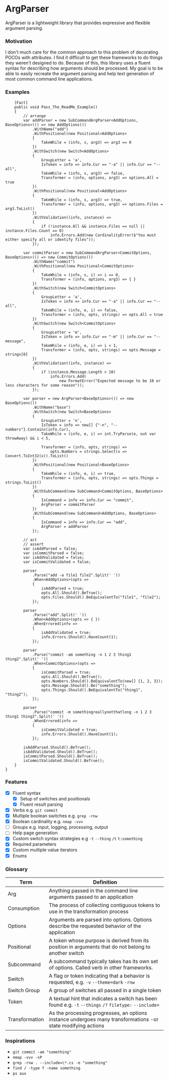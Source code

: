 # ArgParser
ArgParser is a lightweight library that provides expressive and flexible argument parsing. 

### Motivation
I don't much care for the common approach to this problem of decorating POCOs with attributes. I find it difficult to get these frameworks to do things they weren't designed to do. Because of this, this library uses a fluent syntax for describing how arguments should be processed. My goal is to be able to easily recreate the argument parsing and help text generation of most common command line applications.

### Examples
        [Fact]
        public void Pass_The_ReadMe_Example()
        {
            // arrange
            var addParser = new SubCommandArgParser<AddOptions, BaseOptions>(() => new AddOptions())
                .WithName("add")
                .WithPositional(new Positional<AddOptions>
                {
                    TakeWhile = (info, s, arg3) => arg3 == 0
                })
                .WithSwitch(new Switch<AddOptions>
                {
                    GroupLetter = 'a',
                    IsToken = info => info.Cur == "-a" || info.Cur == "--all",
                    TakeWhile = (info, s, arg3) => false,
                    Transformer = (info, options, arg3) => options.All = true
                })
                .WithPositional(new Positional<AddOptions>
                {
                    TakeWhile = (info, s, arg3) => true,
                    Transformer = (info, options, arg3) => options.Files = arg3.ToList()
                })
                .WithValidation((info, instance) =>
                {
                    if (!instance.All && instance.Files == null || instance.Files.Count == 0)
                        info.Errors.Add(new CardinalityError($"You must either specify all or identify files"));
                });

            var commitParser = new SubCommandArgParser<CommitOptions, BaseOptions>(() => new CommitOptions())
                .WithName("commit")
                .WithPositional(new Positional<CommitOptions>
                {
                    TakeWhile = (info, s, i) => i == 0,
                    Transformer = (info, options, arg3) => { }
                })
                .WithSwitch(new Switch<CommitOptions>
                {
                    GroupLetter = 'a',
                    IsToken = info => info.Cur == "-a" || info.Cur == "--all",
                    TakeWhile = (info, e, i) => false,
                    Transformer = (info, opts, strings) => opts.All = true
                })
                .WithSwitch(new Switch<CommitOptions>
                {
                    GroupLetter = 'm',
                    IsToken = info => info.Cur == "-m" || info.Cur == "--message",
                    TakeWhile = (info, e, i) => i < 1,
                    Transformer = (info, opts, strings) => opts.Message = strings[0]
                })
                .WithValidation((info, instance) =>
                {
                    if (instance.Message.Length > 10)
                        info.Errors.Add(
                            new FormatError("Expected message to be 10 or less characters for some reason"));
                });

            var parser = new ArgParser<BaseOptions>(() => new BaseOptions())
                .WithName("base")
                .WithSwitch(new Switch<BaseOptions>
                {
                    GroupLetter = 'n',
                    IsToken = info => new[] {"-n", "--numbers"}.Contains(info.Cur),
                    TakeWhile = (info, e, i) => int.TryParse(e, out var throwAway) && i < 5,

                    Transformer = (info, opts, strings) =>
                        opts.Numbers = strings.Select(x => Convert.ToInt32(x)).ToList()
                })
                .WithPositional(new Positional<BaseOptions>
                {
                    TakeWhile = (info, e, i) => true,
                    Transformer = (info, opts, strings) => opts.Things = strings.ToList()
                })
                .WithSubCommand(new SubCommand<CommitOptions, BaseOptions>
                {
                    IsCommand = info => info.Cur == "commit",
                    ArgParser = commitParser
                })
                .WithSubCommand(new SubCommand<AddOptions, BaseOptions>
                {
                    IsCommand = info => info.Cur == "add",
                    ArgParser = addParser
                });

            // act
            // assert
            var isAddParsed = false;
            var isCommitParsed = false;
            var isAddValidated = false;
            var isCommitValidated = false;

            parser
                .Parse("add -a file1 file2".Split(' '))
                .When<AddOptions>(opts =>
                {
                    isAddParsed = true;
                    opts.All.Should().BeTrue();
                    opts.Files.Should().BeEquivalentTo("file1", "file2");
                });

            parser
                .Parse("add".Split(' '))
                .When<AddOptions>(opts => { })
                .WhenErrored(info =>
                {
                    isAddValidated = true;
                    info.Errors.Should().HaveCount(1);
                });

            parser
                .Parse("commit -am something -n 1 2 3 thing1 thing2".Split(' '))
                .When<CommitOptions>(opts =>
                {
                    isCommitParsed = true;
                    opts.All.Should().BeTrue();
                    opts.Numbers.Should().BeEquivalentTo(new[] {1, 2, 3});
                    opts.Message.Should().Be("something");
                    opts.Things.Should().BeEquivalentTo("thing1", "thing2");
                });

            parser
                .Parse("commit -m somethingreallynotthatlong -n 1 2 3 thing1 thing2".Split(' '))
                .WhenErrored(info =>
                {
                    isCommitValidated = true;
                    info.Errors.Should().HaveCount(1);
                });

            isAddParsed.Should().BeTrue();
            isAddValidated.Should().BeTrue();
            isCommitParsed.Should().BeTrue();
            isCommitValidated.Should().BeTrue();
        }
    }


        
        

### Features
- [x] Fluent syntax
  - [x] Setup of switches and positionals
  - [x] Fluent result parsing 
- [x] Verbs e.g. `git commit`
- [x] Multiple boolean switches e.g. `grep -rnw`
- [x] Boolean cardinality e.g. `nmap -vvv`
- [ ] Groups e.g. input, logging, processing, output
- [ ] Help page generation
- [x] Custom switch syntax strategies e.g `-t` `--thing` `/t` `t:something`
- [x] Required parameters
- [x] Custom multiple value iterators
- [x] Enums

### Glossary
|Term               |Definition|
|-------------------|----------|
|Arg                |Anything passed in the command line arguments passed to an application|
|Consumption        |The process of collecting contiguous tokens to use in the transformation process|
|Options            |Arguments are parsed into options. Options describe the requested behavior of the application|
|Positional         |A token whose purpose is derived from its position in arguments that do not belong to another switch|
|Subcommand         |A subcommand typically takes has its own set of options. Called verb in other frameworks.|
|Switch             |A flag or token indicating that a behavior is requested, e.g. `-v` `--theme=dark` `-rnw`|
|Switch Group       |A group of switches all passed in a single token|
|Token              |A textual hint that indicates a switch has been found e.g. `-t` `--things` `/?` `filetype:` `--include=`|
|Transformation     |As the processing progresses, an options instance undergoes many transformations -or state modifying actions|

### Inspirations
- `git commit -am "something"`
- `nmap -vvv -sP`
- `grep -rnw . --include=\*.cs -e "something"`
- `find / -type f -name something`
- `ps aux`